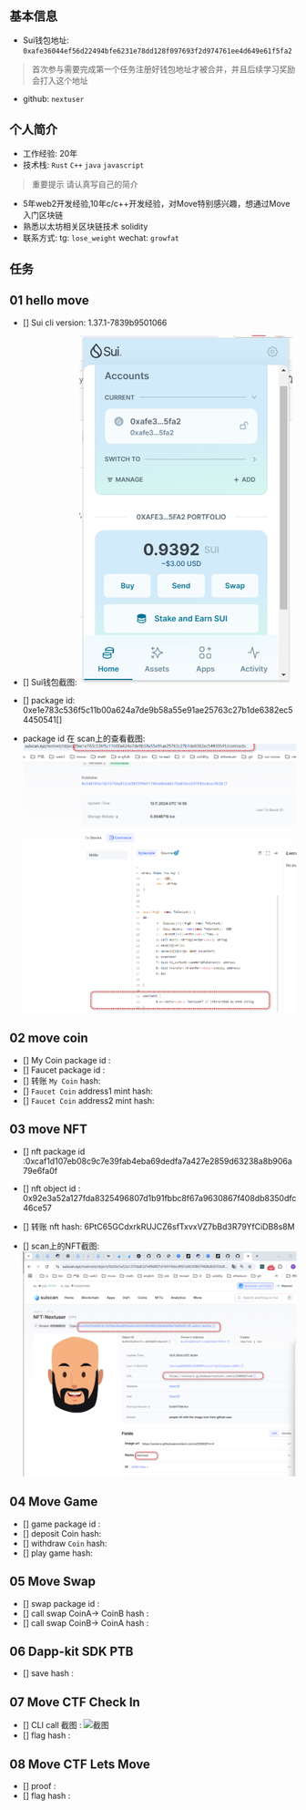## 基本信息

- Sui钱包地址: `0xafe36044ef56d22494bfe6231e78dd128f097693f2d974761ee4d649e61f5fa2`
> 首次参与需要完成第一个任务注册好钱包地址才被合并，并且后续学习奖励会打入这个地址
- github: `nextuser`

## 个人简介
- 工作经验: 20年
- 技术栈: `Rust` `C++` `java` `javascript` 
> 重要提示 请认真写自己的简介
- 5年web2开发经验,10年c/c++开发经验，对Move特别感兴趣，想通过Move入门区块链
- 熟悉以太坊相关区块链技术 solidity
- 联系方式: tg: `lose_weight`  wechat: `growfat`


## 任务

##   01 hello move  
- [] Sui cli version: 1.37.1-7839b9501066

- [] Sui钱包截图: ![Sui钱包截图](images/image-20241113222340749.png) 

- [] package id: 0xe1e783c536f5c11b00a624a7de9b58a55e91ae25763c27b1de6382ec54450541[] 

- package id 在 scan上的查看截图:![Scan截图](images/image-20241113230252716.png)

  

  
##   02 move coin
- [] My Coin package id : 
- [] Faucet package id : 
- [] 转账 `My Coin` hash:
- [] `Faucet Coin` address1 mint hash:
- [] `Faucet Coin` address2 mint hash:

##   03 move NFT

- [] nft package id :0xcaf1d107eb08c9c7e39fab4eba69dedfa7a427e2859d63238a8b906a79e6fa0f

- [] nft object id : 0x92e3a52a127fda8325496807d1b91fbbc8f67a9630867f408db8350dfc46ce57

- [] 转账 nft  hash: 6PtC65GCdxrkRUJCZ6sfTxvxVZ7bBd3R79YfCiDB8s8M

- [] scan上的NFT截图: ![Scan截图](images/image-20241114000654688.png)

##   04 Move Game
- [] game package id :
- [] deposit Coin hash:
- [] withdraw `Coin` hash:
- [] play game hash:

##   05 Move Swap
- [] swap package id :
- [] call swap CoinA-> CoinB  hash :
- [] call swap CoinB-> CoinA  hash :

##   06 Dapp-kit SDK PTB
- [] save hash :

##   07 Move CTF Check In
- [] CLI call 截图 : ![截图](./images/你的图片地址)
- [] flag hash :

##   08 Move CTF Lets Move
- [] proof : 
- [] flag hash :
